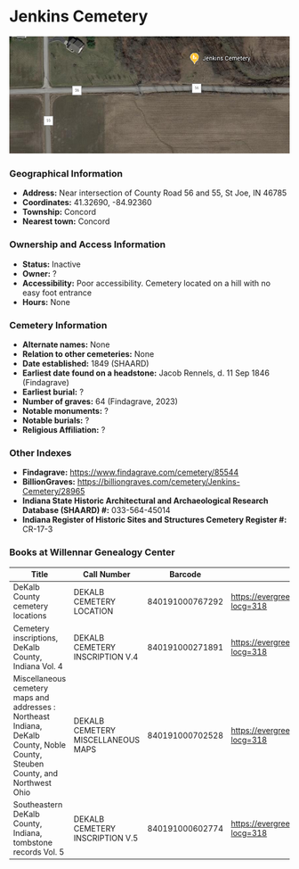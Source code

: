 # Jenkins Cemetery

![Jenkins Cemetery on Google Earth](https://github.com/FyoAtEPL/DeKalbCemeteries/blob/main/images/mapImages/JenkinsEarth.png "Jenkins Cemetery on Google Earth")

### Geographical Information
- **Address:** Near intersection of County Road 56 and 55, St Joe, IN 46785
- **Coordinates:** 41.32690, -84.92360
- **Township:** Concord
- **Nearest town:** Concord

### Ownership and Access Information
- **Status:** Inactive
- **Owner:** ?
- **Accessibility:** Poor accessibility. Cemetery located on a hill with no easy foot entrance
- **Hours:** None

### Cemetery Information
- **Alternate names:** None
- **Relation to other cemeteries:** None
- **Date established:** 1849 (SHAARD)
- **Earliest date found on a headstone:** Jacob Rennels, d. 11 Sep 1846 (Findagrave)
- **Earliest burial:** ?
- **Number of graves:** 64 (Findagrave, 2023)
- **Notable monuments:** ?
- **Notable burials:** ?
- **Religious Affiliation:** ?

### Other Indexes
- **Findagrave:** https://www.findagrave.com/cemetery/85544 
- **BillionGraves:** https://billiongraves.com/cemetery/Jenkins-Cemetery/28965
- **Indiana State Historic Architectural and Archaeological Research Database (SHAARD) #:** 033-564-45014
- **Indiana Register of Historic Sites and Structures Cemetery Register #:** CR-17-3


### Books at Willennar Genealogy Center
| Title | Call Number | Barcode | Evergreen Record |
| ------------ | ------------ | ------------ | ------------ |
| DeKalb County cemetery locations | DEKALB CEMETERY LOCATION | 840191000767292 | https://evergreen.lib.in.us/eg/opac/record/20670319?locg=318 |
| Cemetery inscriptions, DeKalb County, Indiana Vol. 4 | DEKALB CEMETERY INSCRIPTION V.4 | 840191000271891 | https://evergreen.lib.in.us/eg/opac/record/20670315?locg=318 |
| Miscellaneous cemetery maps and addresses : Northeast Indiana, DeKalb County, Noble County, Steuben County, and Northwest Ohio | DEKALB CEMETERY MISCELLANEOUS MAPS | 840191000702528 | https://evergreen.lib.in.us/eg/opac/record/20673421?locg=318 |
| Southeastern DeKalb County, Indiana, tombstone records Vol. 5 | DEKALB CEMETERY INSCRIPTION V.5 | 840191000602774 | https://evergreen.lib.in.us/eg/opac/record/20670314?locg=318 |
